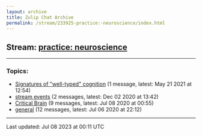 ```yaml
---
layout: archive
title: Zulip Chat Archive
permalink: /stream/233925-practice:-neuroscience/index.html
---
```


## Stream: [practice: neuroscience](https://mattecapu.github.io/ct-zulip-archive/stream/233925-practice:-neuroscience/index.html)
---

### Topics:

* [Signatures of "well-typed" cognition](topic/topic_Signatures.20of.20.22well-typed.22.20cognition.html) (1 message, latest: May 21 2021 at 12:54)
* [stream events](topic/topic_stream.20events.html) (2 messages, latest: Dec 02 2020 at 13:42)
* [Critical Brain](topic/topic_Critical.20Brain.html) (9 messages, latest: Jul 08 2020 at 00:55)
* [general](topic/topic_general.html) (12 messages, latest: Jul 06 2020 at 22:12)

<hr><p>Last updated: Jul 08 2023 at 00:11 UTC</p>